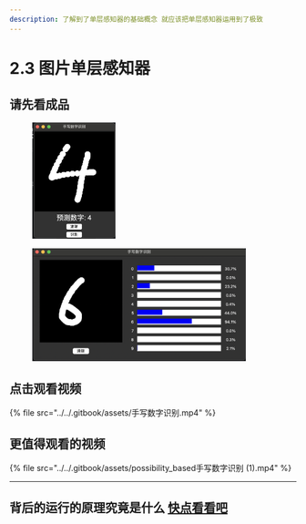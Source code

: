 ```yaml
---
description: 了解到了单层感知器的基础概念 就应该把单层感知器运用到了极致
---
```


# 2.3 图片单层感知器

## 请先看成品

<figure><img src="../../.gitbook/assets/image (13).png" alt="" width="146"><figcaption></figcaption></figure>

<figure><img src="../../.gitbook/assets/image (16).png" alt="" width="375"><figcaption></figcaption></figure>

## 点击观看视频

{% file src="../../.gitbook/assets/手写数字识别.mp4" %}

## 更值得观看的视频

{% file src="../../.gitbook/assets/possibility_based手写数字识别 (1).mp4" %}

***

## 背后的运行的原理究竟是什么 [快点看看吧](ji-chu-gai-nian.md)
